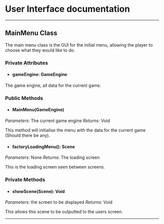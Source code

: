 # User Interface documentation
---
## MainMenu Class

The main menu class is the GUI for the initial menu, allowing the player to choose what they would like to do. 

### Private Attributes 
- #### gameEngine: GameEngine
The game engine, all data for the current game.
### Public Methods 
- #### MainMenu(GameEngine)
*Parameters*: The current game engine 
*Returns*: Void

This method will initialise the menu with the data for the current game (Should there be any).
- #### factoryLoadingMenu(): Scene
*Parameters*: None
*Returns*: The loading screen

This is the loading screen seen between screens.

### Private Methods
- #### showScene(Scene): Void
*Parameters*: the screen to be displayed 
*Returns*: Void

This allows this scene to be outputted to the users screen. 

---